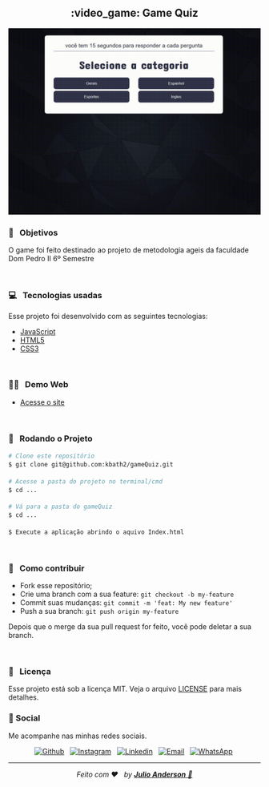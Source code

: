 <h2 align="center">
 <b> :video_game: Game Quiz</b>
</h2>

<p align="center">
<img src="https://github.com/kbath2/gameQuiz/blob/master/src/img/game.gif">

</p>

### :nazar_amulet:&nbsp;&nbsp; Objetivos

O game foi feito destinado ao projeto de metodologia ageis da faculdade Dom Pedro II 6º Semestre

<br>

### 💻&nbsp;&nbsp; Tecnologias usadas
Esse projeto foi desenvolvido com as seguintes tecnologias:
 * [JavaScript](https://www.javascript.com/)
 * [HTML5](https://developer.mozilla.org/en-US/docs/Web/Guide/HTML/HTML5)
 * [CSS3](https://developer.mozilla.org/en-US/docs/Archive/CSS3)

 
 <br>

### :man_technologist:&nbsp;&nbsp;  Demo Web

* [Acesse o site](https://kbath2.github.io/gameQuiz/)

<br>


### 🧭&nbsp;&nbsp;  Rodando o Projeto

```bash
# Clone este repositório
$ git clone git@github.com:kbath2/gameQuiz.git

# Acesse a pasta do projeto no terminal/cmd
$ cd ...

# Vá para a pasta do gameQuiz
$ cd ...

$ Execute a aplicação abrindo o aquivo Index.html
```

<br>

### :handshake:&nbsp;&nbsp; Como contribuir

- Fork esse repositório;
- Crie uma branch com a sua feature: `git checkout -b my-feature`
- Commit suas mudanças: `git commit -m 'feat: My new feature'`
- Push a sua branch: `git push origin my-feature`

Depois que o merge da sua pull request for feito, você pode deletar a sua branch.

<br>


### :memo:&nbsp;&nbsp; Licença

Esse projeto está sob a licença MIT. Veja o arquivo [LICENSE](https://github.com/kbath2/gameQuiz/blob/master/LICENSE) para mais detalhes.


### 📱 Social

Me acompanhe nas minhas redes sociais.
<br>

<p align="center">

   <a href="https://github.com/kbath2" target="_blank" >
    <img alt="Github" src="https://img.shields.io/badge/Github--%23F8952D?style=social&logo=github"></a> &nbsp;
    
<a href="https://www.instagram.com/_kbath/" target="_blank" >
    <img alt="Instagram" src="https://img.shields.io/badge/Instagram--%23F8952D?style=social&logo=instagram"></a> &nbsp;
	
  <a href="https://www.linkedin.com/in/julio-anderson-6070201a0/" target="_blank" >
    <img alt="Linkedin" src="https://img.shields.io/badge/Linkedin--%23F8952D?style=social&logo=linkedin"></a> &nbsp;
  
  <a href="mailto:julioanderson04@gmail.com" target="_blank" >
    <img alt="Email" src="https://img.shields.io/badge/Email--%23F8952D?style=social&logo=gmail"></a> &nbsp;
  
  <a href="https://api.whatsapp.com/send?phone=5571981916470" target="_blank" >
    <img alt="WhatsApp" src="https://img.shields.io/badge/Whatsapp--%23F8952D?style=social&logo=whatsapp"></a>&nbsp;
</p>

---
*<p align="center">Feito com ❤️&nbsp;&nbsp; by <a href="https://www.linkedin.com/in/julio-anderson-6070201a0/" target="_blank" >**Julio Anderson** 🤙</p>*

